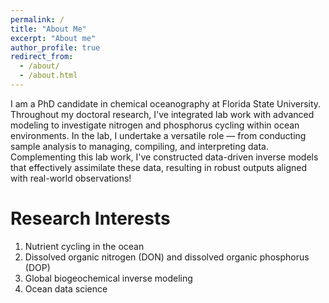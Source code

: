 ```yaml
---
permalink: /
title: "About Me"
excerpt: "About me"
author_profile: true
redirect_from: 
  - /about/
  - /about.html
---
```


I am a PhD candidate in chemical oceanography at Florida State University. Throughout my doctoral research, I've integrated lab work with advanced modeling to investigate nitrogen and phosphorus cycling within ocean environments. In the lab, I undertake a versatile role — from conducting sample analysis to managing, compiling, and interpreting data. Complementing this lab work, I've constructed data-driven inverse models that effectively assimilate these data, resulting in robust outputs aligned with real-world observations! 


Research Interests
======
1. Nutrient cycling in the ocean 
1. Dissolved organic nitrogen (DON) and dissolved organic phosphorus (DOP)
1. Global biogeochemical inverse modeling 
1. Ocean data science

